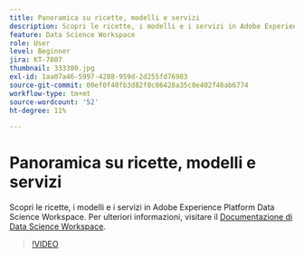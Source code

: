 ```yaml
---
title: Panoramica su ricette, modelli e servizi
description: Scopri le ricette, i modelli e i servizi in Adobe Experience Platform Data Science Workspace.
feature: Data Science Workspace
role: User
level: Beginner
jira: KT-7807
thumbnail: 333380.jpg
exl-id: 1aa07a46-5997-4288-959d-2d255fd76983
source-git-commit: 00ef0f40fb3d82f0c06428a35c0e402f46ab6774
workflow-type: tm+mt
source-wordcount: '52'
ht-degree: 11%

---
```


# Panoramica su ricette, modelli e servizi

Scopri le ricette, i modelli e i servizi in Adobe Experience Platform Data Science Workspace. Per ulteriori informazioni, visitare il [Documentazione di Data Science Workspace](https://experienceleague.adobe.com/docs/experience-platform/data-science-workspace/home.html?lang=it).

>[!VIDEO](https://video.tv.adobe.com/v/333380?learn=on)

